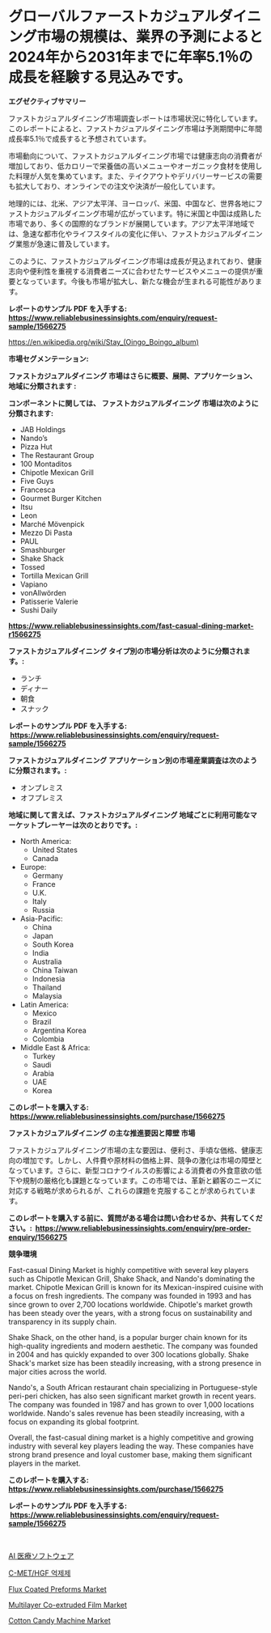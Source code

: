 <p><h1>グローバルファーストカジュアルダイニング市場の規模は、業界の予測によると2024年から2031年までに年率5.1％の成長を経験する見込みです。</h1></p><p><strong>エグゼクティブサマリー</strong></p>
<p><p>ファストカジュアルダイニング市場調査レポートは市場状況に特化しています。このレポートによると、ファストカジュアルダイニング市場は予測期間中に年間成長率5.1％で成長すると予想されています。</p><p>市場動向について、ファストカジュアルダイニング市場では健康志向の消費者が増加しており、低カロリーで栄養価の高いメニューやオーガニック食材を使用した料理が人気を集めています。また、テイクアウトやデリバリーサービスの需要も拡大しており、オンラインでの注文や決済が一般化しています。</p><p>地理的には、北米、アジア太平洋、ヨーロッパ、米国、中国など、世界各地にファストカジュアルダイニング市場が広がっています。特に米国と中国は成熟した市場であり、多くの国際的なブランドが展開しています。アジア太平洋地域では、急速な都市化やライフスタイルの変化に伴い、ファストカジュアルダイニング業態が急速に普及しています。</p><p>このように、ファストカジュアルダイニング市場は成長が見込まれており、健康志向や便利性を重視する消費者ニーズに合わせたサービスやメニューの提供が重要となっています。今後も市場が拡大し、新たな機会が生まれる可能性があります。</p></p>
<p><strong>レポートのサンプル PDF を入手する: <a href="https://www.reliablebusinessinsights.com/enquiry/request-sample/1566275">https://www.reliablebusinessinsights.com/enquiry/request-sample/1566275</a></strong></p>
<p><a href="https://en.wikipedia.org/wiki/Stay_(Oingo_Boingo_album)">https://en.wikipedia.org/wiki/Stay_(Oingo_Boingo_album)</a></p>
<p><strong>市場セグメンテーション:</strong></p>
<p><strong> ファストカジュアルダイニング 市場はさらに概要、展開、アプリケーション、地域に分類されます :</strong></p>
<p><strong>コンポーネントに関しては、 ファストカジュアルダイニング 市場は次のように分類されます: &nbsp;</strong></p>
<p><ul><li>JAB Holdings</li><li>Nando’s</li><li>Pizza Hut</li><li>The Restaurant Group</li><li>100 Montaditos</li><li>Chipotle Mexican Grill</li><li>Five Guys</li><li>Francesca</li><li>Gourmet Burger Kitchen</li><li>Itsu</li><li>Leon</li><li>Marché Mövenpick</li><li>Mezzo Di Pasta</li><li>PAUL</li><li>Smashburger</li><li>Shake Shack</li><li>Tossed</li><li>Tortilla Mexican Grill</li><li>Vapiano</li><li>vonAllwörden</li><li>Patisserie Valerie</li><li>Sushi Daily</li></ul></p>
<p><strong><a href="https://www.reliablebusinessinsights.com/fast-casual-dining-market-r1566275">https://www.reliablebusinessinsights.com/fast-casual-dining-market-r1566275</a></strong></p>
<p><strong> ファストカジュアルダイニング タイプ別の市場分析は次のように分類されます。:</strong></p>
<p><ul><li>ランチ</li><li>ディナー</li><li>朝食</li><li>スナック</li></ul></p>
<p><strong>レポートのサンプル PDF を入手する: &nbsp;<a href="https://www.reliablebusinessinsights.com/enquiry/request-sample/1566275">https://www.reliablebusinessinsights.com/enquiry/request-sample/1566275</a></strong></p>
<p><strong> ファストカジュアルダイニング アプリケーション別の市場産業調査は次のように分類されます。:</strong></p>
<p><ul><li>オンプレミス</li><li>オフプレミス</li></ul></p>
<p><strong>地域に関して言えば、ファストカジュアルダイニング 地域ごとに利用可能なマーケットプレーヤーは次のとおりです。:</strong></p>
<p><ul>
    <li>
        North America:
        <ul>
            <li>United States</li>
            <li>Canada</li>
        </ul>
    </li>
    <li>
        Europe:
        <ul>
            <li>Germany</li>
            <li>France</li>
            <li>U.K.</li>
            <li>Italy</li>
            <li>Russia</li>
        </ul>
    </li>
    <li>
        Asia-Pacific:
        <ul>
            <li>China</li>
            <li>Japan</li>
            <li>South Korea</li>
            <li>India</li>
            <li>Australia</li>
            <li>China Taiwan</li>
            <li>Indonesia</li>
            <li>Thailand</li>
            <li>Malaysia</li>
        </ul>
    </li>
    <li>
        Latin America:
        <ul>
            <li>Mexico</li>
            <li>Brazil</li>
            <li>Argentina Korea</li>
            <li>Colombia</li>
        </ul>
    </li>
    <li>
        Middle East & Africa:
        <ul>
            <li>Turkey</li>
            <li>Saudi</li>
            <li>Arabia</li>
            <li>UAE</li>
            <li>Korea</li>
        </ul>
    </li>
    </ul></p>
<p><strong>このレポートを購入する: &nbsp;<a href="https://www.reliablebusinessinsights.com/purchase/1566275">https://www.reliablebusinessinsights.com/purchase/1566275</a></strong></p>
<p><strong>ファストカジュアルダイニング の主な推進要因と障壁 市場</strong></p>
<p><p>ファストカジュアルダイニング市場の主な要因は、便利さ、手頃な価格、健康志向の増加です。しかし、人件費や原材料の価格上昇、競争の激化は市場の障壁となっています。さらに、新型コロナウイルスの影響による消費者の外食意欲の低下や規制の厳格化も課題となっています。この市場では、革新と顧客のニーズに対応する戦略が求められるが、これらの課題を克服することが求められています。</p></p>
<p><strong>このレポートを購入する前に、質問がある場合は問い合わせるか、共有してください。:&nbsp; <a href="https://www.reliablebusinessinsights.com/enquiry/pre-order-enquiry/1566275">https://www.reliablebusinessinsights.com/enquiry/pre-order-enquiry/1566275</a></strong></p>
<p><strong>競争環境</strong></p>
<p><p>Fast-casual Dining Market is highly competitive with several key players such as Chipotle Mexican Grill, Shake Shack, and Nando's dominating the market. Chipotle Mexican Grill is known for its Mexican-inspired cuisine with a focus on fresh ingredients. The company was founded in 1993 and has since grown to over 2,700 locations worldwide. Chipotle's market growth has been steady over the years, with a strong focus on sustainability and transparency in its supply chain.</p><p>Shake Shack, on the other hand, is a popular burger chain known for its high-quality ingredients and modern aesthetic. The company was founded in 2004 and has quickly expanded to over 300 locations globally. Shake Shack's market size has been steadily increasing, with a strong presence in major cities across the world.</p><p>Nando's, a South African restaurant chain specializing in Portuguese-style peri-peri chicken, has also seen significant market growth in recent years. The company was founded in 1987 and has grown to over 1,000 locations worldwide. Nando's sales revenue has been steadily increasing, with a focus on expanding its global footprint.</p><p>Overall, the fast-casual dining market is a highly competitive and growing industry with several key players leading the way. These companies have strong brand presence and loyal customer base, making them significant players in the market.</p></p>
<p><strong>このレポートを購入する: &nbsp; <a href="https://www.reliablebusinessinsights.com/purchase/1566275">https://www.reliablebusinessinsights.com/purchase/1566275</a></strong></p>
<p><strong>レポートのサンプル PDF を入手する: &nbsp;<a href="https://www.reliablebusinessinsights.com/enquiry/request-sample/1566275">https://www.reliablebusinessinsights.com/enquiry/request-sample/1566275</a></strong><strong></strong></p>
<p>&nbsp;</p>
<p><p><a href="https://github.com/RudyBoyer2017/Market-Research-Report-List-1/blob/main/5630405138733.md">AI 医療ソフトウェア</a></p><p><a href="https://github.com/JackieFauhey9089475/Market-Research-Report-List-2/blob/main/3546672144872.md">C-MET/HGF 억제제</a></p><p><a href="https://github.com/tamvrosiya/Market-Research-Report-List-4/blob/main/flux-coated-preforms-market.md">Flux Coated Preforms Market</a></p><p><a href="https://github.com/pizolina/Market-Research-Report-List-5/blob/main/multilayer-co-extruded-film-market.md">Multilayer Co-extruded Film Market</a></p><p><a href="https://issuu.com/reportprime-2/docs/cotton-candy-machine-market-size-2030.pptx">Cotton Candy Machine Market</a></p></p>